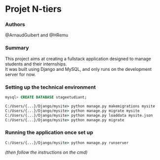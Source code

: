 # Projet N-tiers

### Authors

@ArnaudGuibert and @HRemu  


### Summary

This project aims at creating a fullstack application designed to manage students and their internships.  
It was built using Django and MySQL, and only runs on the development server for now.  


### Setting up the technical environment

```sql
mysql> CREATE DATABASE stageetudiant;
```

```cmd
C:/Users/{...}/Django/mysite> python manage.py makemigrations mysite  
C:/Users/{...}/Django/mysite> python manage.py migrate mysite  
C:/Users/{...}/Django/mysite> python manage.py loaddata mysite.json  
C:/Users/{...}/Django/mysite> python manage.py migrate  
```


### Running the application once set up

```cmd
C:/Users/{...}/Django/mysite> python manage.py runserver
```
_(then follow the instructions on the cmd)_

